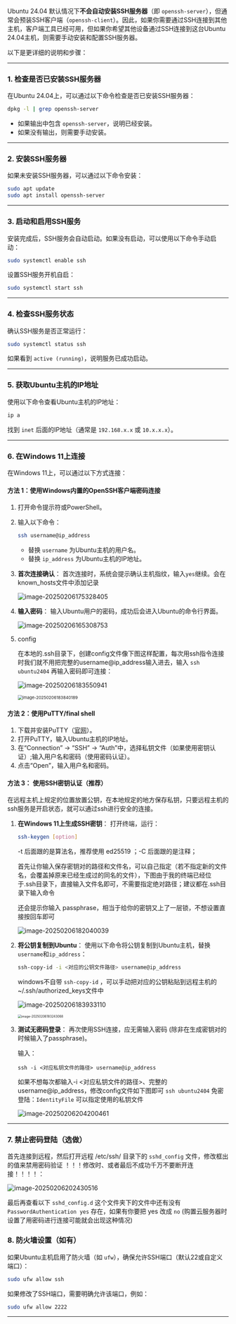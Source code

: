Ubuntu 24.04 默认情况下**不会自动安装SSH服务器**（即 `openssh-server`），但通常会预装SSH客户端（`openssh-client`）。因此，如果你需要通过SSH连接到其他主机，客户端工具已经可用，但如果你希望其他设备通过SSH连接到这台Ubuntu 24.04主机，则需要手动安装和配置SSH服务器。

以下是更详细的说明和步骤：

---

### 1. 检查是否已安装SSH服务器
在Ubuntu 24.04上，可以通过以下命令检查是否已安装SSH服务器：
```bash
dpkg -l | grep openssh-server
```
- 如果输出中包含 `openssh-server`，说明已经安装。
- 如果没有输出，则需要手动安装。

---

### 2. 安装SSH服务器
如果未安装SSH服务器，可以通过以下命令安装：
```bash
sudo apt update
sudo apt install openssh-server
```

---

### 3. 启动和启用SSH服务
安装完成后，SSH服务会自动启动。如果没有启动，可以使用以下命令手动启动：
```bash
sudo systemctl enable ssh
```
设置SSH服务开机自启：
```bash
sudo systemctl start ssh
```

---

### 4. 检查SSH服务状态
确认SSH服务是否正常运行：
```bash
sudo systemctl status ssh
```
如果看到 `active (running)`，说明服务已成功启动。

---

### 5. 获取Ubuntu主机的IP地址
使用以下命令查看Ubuntu主机的IP地址：
```bash
ip a
```
找到 `inet` 后面的IP地址（通常是 `192.168.x.x` 或 `10.x.x.x`）。

---

### 6. 在Windows 11上连接
在Windows 11上，可以通过以下方式连接：

#### 方法 1：使用Windows内置的OpenSSH客户端密码连接
1. 打开命令提示符或PowerShell。

2. 输入以下命令：
   ```bash
   ssh username@ip_address
   ```
   - 替换 `username` 为Ubuntu主机的用户名。
   - 替换 `ip_address` 为Ubuntu主机的IP地址。

3. **首次连接确认**：
   首次连接时，系统会提示确认主机指纹，输入`yes`继续。会在known_hosts文件中添加记录

   ![image-20250206175328405](https://abigail-1315839746.cos.ap-nanjing.myqcloud.com/typora/image-20250206175328405.png)

4. **输入密码**：
   输入Ubuntu用户的密码，成功后会进入Ubuntu的命令行界面。

   ![image-20250206165308753](https://abigail-1315839746.cos.ap-nanjing.myqcloud.com/typora/image-20250206165308753.png)

5. config

   在本地的.ssh目录下，创建config文件像下图这样配置，每次用ssh指令连接时我们就不用把完整的username@ip_address输入进去，输入 `ssh ubuntu2404` 再输入密码即可连接：

   ![image-20250206183550941](https://abigail-1315839746.cos.ap-nanjing.myqcloud.com/typora/image-20250206183550941.png)

   <img src="https://abigail-1315839746.cos.ap-nanjing.myqcloud.com/typora/image-20250206183840189.png" alt="image-20250206183840189" style="zoom:67%;" />

   





#### 方法 2：使用PuTTY/final shell
1. 下载并安装PuTTY（[官网](https://www.putty.org/)）。
2. 打开PuTTY，输入Ubuntu主机的IP地址。
3. 在“Connection” -> “SSH” -> “Auth”中，选择私钥文件（如果使用密钥认证）;输入用户名和密码（使用密码认证）。
4. 点击“Open”，输入用户名和密码。



#### 方法 3： 使用SSH密钥认证（推荐）

在远程主机上规定的位置放置公钥，在本地规定的地方保存私钥，只要远程主机的ssh服务是开启状态，就可以通过ssh进行安全的连接。

1. **在Windows 11上生成SSH密钥**：
   打开终端，运行：

   ```bash
   ssh-keygen [option]
   ```

   -t 后面跟的是算法名，推荐使用 ed25519 ；-C 后面跟的是注释；

   首先让你输入保存密钥对的路径和文件名，可以自己指定（若不指定新的文件名，会覆盖掉原来已经生成过的同名的文件），下图由于我的终端已经位于.ssh目录下，直接输入文件名即可，不需要指定绝对路径；建议都在.ssh目录下输入命令

   还会提示你输入 passphrase，相当于给你的密钥又上了一层锁，不想设置直接按回车即可

   ![image-20250206182040039](https://abigail-1315839746.cos.ap-nanjing.myqcloud.com/typora/image-20250206182040039.png)

2. **将公钥复制到Ubuntu**：
   使用以下命令将公钥复制到Ubuntu主机，替换`username`和`ip_address`：

   ```bash
   ssh-copy-id -i <对应的公钥文件路径> username@ip_address
   ```

   windows不自带 `ssh-copy-id` ，可以手动把对应的公钥粘贴到远程主机的~/.ssh/authorized_keys文件中

   ![image-20250206183933110](https://abigail-1315839746.cos.ap-nanjing.myqcloud.com/typora/image-20250206183933110.png)

   <img src="https://abigail-1315839746.cos.ap-nanjing.myqcloud.com/typora/image-20250206183243068.png" alt="image-20250206183243068" style="zoom:50%;" />

3. **测试无密码登录**：
   再次使用SSH连接，应无需输入密码 (除非在生成密钥对的时候输入了passphrase)。

   输入：

   ```
   ssh -i <对应私钥文件的路径> username@ip_address
   ```

   如果不想每次都输入-i <对应私钥文件的路径>、完整的username@ip_address，修改config文件如下图即可 `ssh ubuntu2404` 免密登陆：`IdentityFile` 可以指定使用的私钥文件
   
   ![image-20250206204200461](https://abigail-1315839746.cos.ap-nanjing.myqcloud.com/typora/image-20250206204200461.png)

---

### 7. 禁止密码登陆（选做）

首先连接到远程，然后打开远程 /etc/ssh/ 目录下的 `sshd_config` 文件，修改框出的值来禁用密码验证 ！！！修改时、或者最后不成功千万不要断开连接！！！！：

![image-20250206202430516](https://abigail-1315839746.cos.ap-nanjing.myqcloud.com/typora/image-20250206202430516.png)

最后再查看以下 `sshd_config.d` 这个文件夹下的文件中还有没有 `PasswordAuthentication yes` 存在，如果有你要把 yes 改成 `no` (购置云服务器时设置了用密码进行连接可能就会出现这种情况)



### 8. 防火墙设置（如有）

如果Ubuntu主机启用了防火墙（如 `ufw`），确保允许SSH端口（默认22或自定义端口）：
```bash
sudo ufw allow ssh
```
如果修改了SSH端口，需要明确允许该端口，例如：
```bash
sudo ufw allow 2222
```

---


